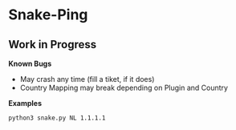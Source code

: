 # Snake-Ping

## Work in Progress

**Known Bugs**<br />
- May crash any time (fill a tiket, if it does)
- Country Mapping may break depending on Plugin and Country

**Examples**<br />

```
python3 snake.py NL 1.1.1.1
```